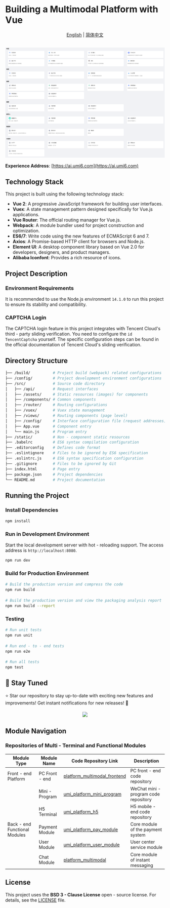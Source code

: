 # Building a Multimodal Platform with Vue

<p align="center">
  <a href="./README.md">English</a> |
  <a href="./README_zh.md">简体中文</a> 
</p>
<div align="center">
  <br>
  <img src="https://github.com/UMIntelligence/platform_multimodal/blob/main/assets/7ccaf2c1-9b72-41ae-9a89-5688c94b7abe.png" alt="platform multimodal">
</div>

**Experience Address**: [https://ai.umi6.com](https://ai.umi6.com)

## Technology Stack
This project is built using the following technology stack:
- **Vue 2**: A progressive JavaScript framework for building user interfaces.
- **Vuex**: A state management pattern designed specifically for Vue.js applications.
- **Vue Router**: The official routing manager for Vue.js.
- **Webpack**: A module bundler used for project construction and optimization.
- **ES6/7**: Write code using the new features of ECMAScript 6 and 7.
- **Axios**: A Promise-based HTTP client for browsers and Node.js.
- **Element UI**: A desktop component library based on Vue 2.0 for developers, designers, and product managers.
- **Alibaba Iconfont**: Provides a rich resource of icons.

## Project Description
### Environment Requirements
It is recommended to use the Node.js environment `14.1.0` to run this project to ensure its stability and compatibility.

### CAPTCHA Login
The CAPTCHA login feature in this project integrates with Tencent Cloud's third - party sliding verification. You need to configure the `id TencentCaptcha` yourself. The specific configuration steps can be found in the official documentation of Tencent Cloud's sliding verification.

## Directory Structure
```bash
├── /build/          # Project build (webpack) related configurations
├── /config/         # Project development environment configurations
├── /src/            # Source code directory
│   ├── /api/        # Request interfaces
│   ├── /assets/     # Static resources (images) for components
│   ├── /components/ # Common components
│   ├── /router/     # Routing configurations
│   ├── /vuex/       # Vuex state management
│   ├── /views/      # Routing components (page level)
│   ├── /config/     # Interface configuration file (request addresses)
│   ├── App.vue      # Component entry
│   └── main.js      # Program entry
├── /static/         # Non - component static resources
├── .babelrc         # ES6 syntax compilation configuration
├── .editorconfig    # Defines code format
├── .eslintignore    # Files to be ignored by ES6 specification
├── .eslintrc.js     # ES6 syntax specification configuration
├── .gitignore       # Files to be ignored by Git
├── index.html       # Page entry
├── package.json     # Project dependencies
└── README.md        # Project documentation
```

## Running the Project
### Install Dependencies
```bash
npm install
```

### Run in Development Environment
Start the local development server with hot - reloading support. The access address is `http://localhost:8080`.
```bash
npm run dev
```

### Build for Production Environment
```bash
# Build the production version and compress the code
npm run build

# Build the production version and view the packaging analysis report
npm run build --report
```

### Testing
```bash
# Run unit tests
npm run unit

# Run end - to - end tests
npm run e2e

# Run all tests
npm test
```

## 🎉 Stay Tuned

⭐️ Star our repository to stay up-to-date with exciting new features and improvements! Get instant notifications for new
releases! 🌟

<div align="center" style="margin-top:20px;margin-bottom:20px;">
<img src="https://github.com/UMIntelligence/platform_multimodal_frontend/tree/main/assets/3ed4e296-fbf2-4618-9011-8eca26fe3462.gif" width="1200"/>
</div>



## Module Navigation

### Repositories of Multi - Terminal and Functional Modules
| Module Type      | Module Name      | Code Repository Link                          | Description           |
|------------------|------------------|-----------------------------------------------|-----------------------|
| Front - end Platform | PC Front - end   | [platform_multimodal_frontend](https://github.com/UMIntelligence/platform_multimodal_frontend)       | PC front - end code repository |
|                  | Mini - Program   | [umi_platform_mini_program](https://github.com/ymzn3820/umi_platform_mini_program)    | WeChat mini - program code repository |
|                  | H5 Terminal      | [umi_platform_h5](https://github.com/ymzn3820/umi_platform_h5)                     | H5 mobile - end code repository |
| Back - end Functional Modules | Payment Module   | [umi_platform_pay_module](https://github.com/ymzn3820/umi_platform_pay_module)       | Core module of the payment system |
|                  | User Module      | [umi_platform_user_module](https://github.com/ymzn3820/umi_platform_user_module)       | User center service module |
|                  | Chat Module      | [platform_multimodal](https://github.com/UMIntelligence/platform_multimodal)      | Core module of instant messaging |

## License
This project uses the **BSD 3 - Clause License** open - source license. For details, see the [LICENSE](LICENSE) file.
